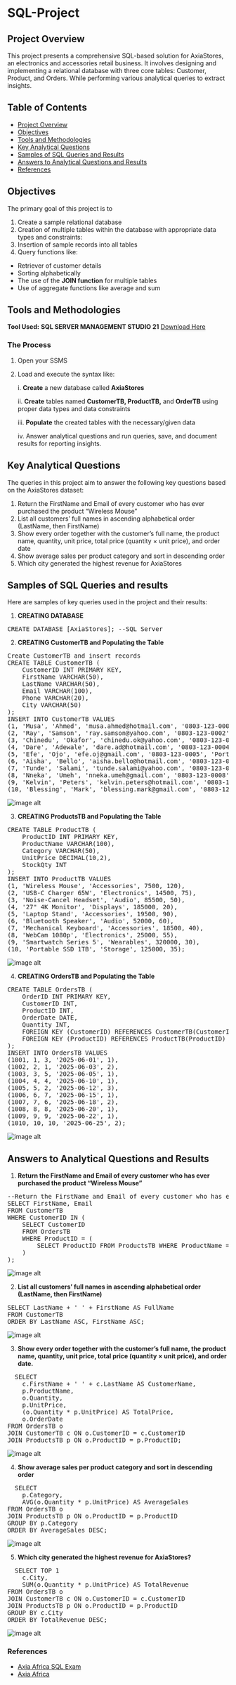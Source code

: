 # SQL-Project

## Project Overview
This project presents a comprehensive SQL-based solution for AxiaStores, an electronics and accessories retail business. It involves designing and implementing a relational database with three core tables: Customer, Product, and Orders. While performing various analytical queries to extract insights.


## Table of Contents
- [Project Overview](#project-overview)
- [Objectives](#objectives)
- [Tools and Methodologies](#tools-and-methodologies)
- [Key Analytical Questions](#key-analytical-questions)
- [Samples of SQL Queries and Results](#samples-of-sql-queries-and-results)
- [Answers to Analytical Questions and Results](#answers-to-analytical-questions-and-results)
- [References](#references)


## Objectives
The primary goal of this project is to
1. Create a sample relational database
2. Creation of multiple tables within the database with appropriate data types and constraints:
3. Insertion of sample records into all tables
4. Query functions like:
  - Retriever of customer details
  - Sorting alphabetically
  - The use of the **JOIN function** for multiple tables
  - Use of aggregate functions like average and sum

## Tools and Methodologies 
**Tool Used:** **SQL SERVER MANAGEMENT STUDIO 21** [Download Here](https://www.microsoft.com/en-us/sql-server/sql-server-downloads)

### The Process 
1. Open your SSMS
2. Load and execute the syntax like:

   i. **Create** a new database called **AxiaStores**
   
   ii. **Create** tables named **CustomerTB, ProductTB,** and **OrderTB** using proper data types and data constraints
   
   iii. **Populate** the created tables with the necessary/given data
   
   iv. Answer analytical questions and run queries, save, and document results for reporting insights.


## Key Analytical Questions
The queries in this project aim to answer the following key questions based on the AxiaStores dataset:
1. Return the FirstName and Email of every customer who has ever purchased the product “Wireless Mouse”
2. List all customers’ full names in ascending alphabetical order (LastName, then FirstName)
3. Show every order together with the customer’s full name, the product name, quantity, unit price, total price (quantity × unit price), and order date
4. Show average sales per product category and sort in descending order
5. Which city generated the highest revenue for AxiaStores


## Samples of SQL Queries and results
Here are samples of key queries used in the project and their results:

1. **CREATING DATABASE**
<pre>
CREATE DATABASE [AxiaStores]; --SQL Server
</pre>

2. **CREATING CustomerTB and Populating the Table**
<pre>
Create CustomerTB and insert records
CREATE TABLE CustomerTB (
    CustomerID INT PRIMARY KEY,
    FirstName VARCHAR(50),
    LastName VARCHAR(50),
    Email VARCHAR(100),
    Phone VARCHAR(20),
    City VARCHAR(50)
);
INSERT INTO CustomerTB VALUES
(1, 'Musa', 'Ahmed', 'musa.ahmed@hotmail.com', '0803-123-0001', 'Lagos'),
(2, 'Ray', 'Samson', 'ray.samson@yahoo.com', '0803-123-0002', 'Ibadan'),
(3, 'Chinedu', 'Okafor', 'chinedu.ok@yahoo.com', '0803-123-0003', 'Enugu'),
(4, 'Dare', 'Adewale', 'dare.ad@hotmail.com', '0803-123-0004', 'Abuja'),
(5, 'Efe', 'Ojo', 'efe.oj@gmail.com', '0803-123-0005', 'Port Harcourt'),
(6, 'Aisha', 'Bello', 'aisha.bello@hotmail.com', '0803-123-0006', 'Kano'),
(7, 'Tunde', 'Salami', 'tunde.salami@yahoo.com', '0803-123-0007', 'Ilorin'),
(8, 'Nneka', 'Umeh', 'nneka.umeh@gmail.com', '0803-123-0008', 'Owerri'),
(9, 'Kelvin', 'Peters', 'kelvin.peters@hotmail.com', '0803-123-0009', 'Asaba'),
(10, 'Blessing', 'Mark', 'blessing.mark@gmail.com', '0803-123-0010', 'Uyo');
</pre>

![image alt](https://github.com/Its-Lilianne/SQL-Project/blob/caa49f93629a343277464000901aba0dd388753c/CustomerTB.png)


3. **CREATING ProductsTB and Populating the Table**
<pre>
CREATE TABLE ProductTB (
    ProductID INT PRIMARY KEY,
    ProductName VARCHAR(100),
    Category VARCHAR(50),
    UnitPrice DECIMAL(10,2),
    StockQty INT
);
INSERT INTO ProductTB VALUES
(1, 'Wireless Mouse', 'Accessories', 7500, 120),
(2, 'USB-C Charger 65W', 'Electronics', 14500, 75),
(3, 'Noise-Cancel Headset', 'Audio', 85500, 50),
(4, '27" 4K Monitor', 'Displays', 185000, 20),
(5, 'Laptop Stand', 'Accessories', 19500, 90),
(6, 'Bluetooth Speaker', 'Audio', 52000, 60),
(7, 'Mechanical Keyboard', 'Accessories', 18500, 40),
(8, 'WebCam 1080p', 'Electronics', 25000, 55),
(9, 'Smartwatch Series 5', 'Wearables', 320000, 30),
(10, 'Portable SSD 1TB', 'Storage', 125000, 35);
</pre>

![image alt](https://github.com/Its-Lilianne/SQL-Project/blob/a68e7354c4b1271aafea1bc98d07cedd7ea2b9b9/ProductsTB.png)

4. **CREATING OrdersTB and Populating the Table**
<pre>
CREATE TABLE OrdersTB (
    OrderID INT PRIMARY KEY,
    CustomerID INT,
    ProductID INT,
    OrderDate DATE,
    Quantity INT,
    FOREIGN KEY (CustomerID) REFERENCES CustomerTB(CustomerID),
    FOREIGN KEY (ProductID) REFERENCES ProductTB(ProductID)
);
INSERT INTO OrdersTB VALUES
(1001, 1, 3, '2025-06-01', 1),
(1002, 2, 1, '2025-06-03', 2),
(1003, 3, 5, '2025-06-05', 1),
(1004, 4, 4, '2025-06-10', 1),
(1005, 5, 2, '2025-06-12', 3),
(1006, 6, 7, '2025-06-15', 1),
(1007, 7, 6, '2025-06-18', 2),
(1008, 8, 8, '2025-06-20', 1),
(1009, 9, 9, '2025-06-22', 1),
(1010, 10, 10, '2025-06-25', 2);
</pre>

![image alt](https://github.com/Its-Lilianne/SQL-Project/blob/000bda8c6bc6fed32ca6704cedbe04188cf2382e/OrderTB.png)


## Answers to Analytical Questions and Results

1. **Return the FirstName and Email of every customer who has ever purchased the product “Wireless Mouse”**
<pre>
--Return the FirstName and Email of every customer who has ever purchased the product “Wireless Mouse”
SELECT FirstName, Email
FROM CustomerTB
WHERE CustomerID IN (
    SELECT CustomerID
    FROM OrdersTB
    WHERE ProductID = (
        SELECT ProductID FROM ProductsTB WHERE ProductName = 'Wireless Mouse'
    )
);
</pre>

![image alt](https://github.com/Its-Lilianne/SQL-Project/blob/6bb60761f91bb1eb207c8c7d12a5189eb5e1c760/Purchase_product%20wireless.png)


2. **List all customers’ full names in ascending alphabetical order (LastName, then 
FirstName)**
<pre>
SELECT LastName + ' ' + FirstName AS FullName
FROM CustomerTB
ORDER BY LastName ASC, FirstName ASC;
</pre>

![image alt](https://github.com/Its-Lilianne/SQL-Project/blob/c56f640ccc7a70ce9e262420bd9d5f4c10e22031/Customer_Fullnames.png)


3. **Show every order together with the customer’s full name, the product name, quantity, 
      unit price, total price (quantity × unit price), and order date.**
<pre>
  SELECT 
    c.FirstName + ' ' + c.LastName AS CustomerName,
    p.ProductName,
    o.Quantity,
    p.UnitPrice,
    (o.Quantity * p.UnitPrice) AS TotalPrice,
    o.OrderDate
FROM OrdersTB o
JOIN CustomerTB c ON o.CustomerID = c.CustomerID
JOIN ProductsTB p ON o.ProductID = p.ProductID;
</pre>

![image alt](https://github.com/Its-Lilianne/SQL-Project/blob/2de689f1333818b0f8fcf5fba763ad45ac880e56/Detailed_Order_Summary.png)


4. **Show average sales per product category and sort in descending order**
<pre>
  SELECT 
    p.Category,
    AVG(o.Quantity * p.UnitPrice) AS AverageSales
FROM OrdersTB o
JOIN ProductsTB p ON o.ProductID = p.ProductID
GROUP BY p.Category
ORDER BY AverageSales DESC;
</pre>

![image alt](https://github.com/Its-Lilianne/SQL-Project/blob/9f6dde87d9f189f4bb1e99bf9c4affb1ebaaab0e/Average_Result.png)


5. **Which city generated the highest revenue for AxiaStores?**
<pre>
  SELECT TOP 1 
    c.City,
    SUM(o.Quantity * p.UnitPrice) AS TotalRevenue
FROM OrdersTB o
JOIN CustomerTB c ON o.CustomerID = c.CustomerID
JOIN ProductsTB p ON o.ProductID = p.ProductID
GROUP BY c.City
ORDER BY TotalRevenue DESC;
</pre>

![image alt](https://github.com/Its-Lilianne/SQL-Project/blob/b7b29abddbea7e2c09a386da381616978b37ca0d/City_Highest_Revenue.png)


### References
- [Axia Africa SQL Exam](https://drive.google.com/file/d/13chnDFUr7NqbyPSRqy65d9pgeVCM86Ix/view)
- [Axia Africa](https://student.axia.africa)
